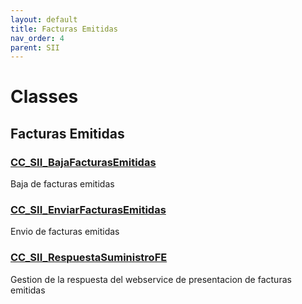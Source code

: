 ```yaml
---
layout: default
title: Facturas Emitidas
nav_order: 4
parent: SII
---
```


# Classes

## Facturas Emitidas

### [CC_SII_BajaFacturasEmitidas](CC_SII_BajaFacturasEmitidas.md)

Baja de facturas emitidas

### [CC_SII_EnviarFacturasEmitidas](CC_SII_EnviarFacturasEmitidas.md)

Envio de facturas emitidas

### [CC_SII_RespuestaSuministroFE](CC_SII_RespuestaSuministroFE.md)

Gestion de la respuesta del webservice de presentacion de facturas emitidas
